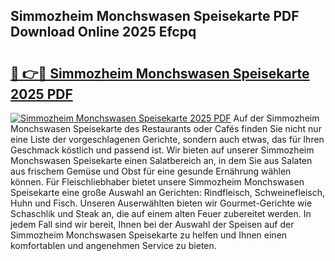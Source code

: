 ## Simmozheim Monchswasen Speisekarte PDF Download Online 2025 Efcpq

# <h2><a href="http://gc5pmf.nevu.top/?p=Simmozheim+Monchswasen+Speisekarte">🔗 👉🔴 Simmozheim Monchswasen Speisekarte 2025 PDF</a></h2>

[![Simmozheim Monchswasen Speisekarte 2025 PDF](https://i.imgur.com/dBaPXMq.png)](http://gc5pmf.nevu.top/?p=Simmozheim+Monchswasen+Speisekarte)
Auf der Simmozheim Monchswasen Speisekarte des Restaurants oder Cafés finden Sie nicht nur eine Liste der vorgeschlagenen Gerichte, sondern auch etwas, das für Ihren Geschmack köstlich und passend ist. Wir bieten auf unserer Simmozheim Monchswasen Speisekarte einen Salatbereich an, in dem Sie aus Salaten aus frischem Gemüse und Obst für eine gesunde Ernährung wählen können. Für Fleischliebhaber bietet unsere Simmozheim Monchswasen Speisekarte eine große Auswahl an Gerichten: Rindfleisch, Schweinefleisch, Huhn und Fisch. Unseren Auserwählten bieten wir Gourmet-Gerichte wie Schaschlik und Steak an, die auf einem alten Feuer zubereitet werden. In jedem Fall sind wir bereit, Ihnen bei der Auswahl der Speisen auf der Simmozheim Monchswasen Speisekarte zu helfen und Ihnen einen komfortablen und angenehmen Service zu bieten.
